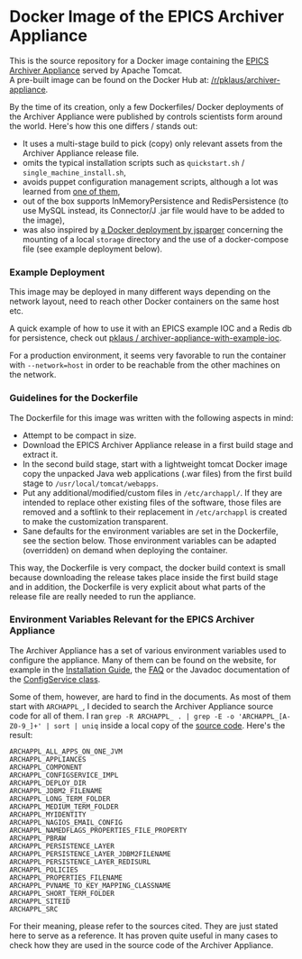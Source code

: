 # Docker Image of the EPICS Archiver Appliance

This is the source repository for a Docker image containing
the [EPICS Archiver Appliance][] served by Apache Tomcat.  
A pre-built image can be found on the Docker Hub at:
[/r/pklaus/archiver-appliance][].

By the time of its creation, only a few Dockerfiles/
Docker deployments of the Archiver Appliance were published
by controls scientists form around the world.
Here's how this one differs / stands out:

* It uses a multi-stage build to pick (copy) only relevant
  assets from the Archiver Appliance release file.
* omits the typical installation scripts such as
  `quickstart.sh` / `single_machine_install.sh`,
* avoids puppet configuration management scripts,
  although a lot was learned from [one of them][puppet],
* out of the box supports InMemoryPersistence and RedisPersistence
  (to use MySQL instead, its Connector/J .jar file would have to
  be added to the image),
* was also inspired by [a Docker deployment by jsparger][jsparger]
  concerning the mounting of a local `storage` directory and
  the use of a docker-compose file (see example deployment below).

### Example Deployment

This image may be deployed in many different ways
depending on the network layout, need to reach other
Docker containers on the same host etc.

A quick example of how to use it with an EPICS
example IOC and a Redis db for persistence,
check out [pklaus / archiver-appliance-with-example-ioc][].

For a production environment, it seems very favorable
to run the container with `--network=host` in order
to be reachable from the other machines on the network.

### Guidelines for the Dockerfile

The Dockerfile for this image was written with the following aspects in mind:

* Attempt to be compact in size.
* Download the EPICS Archiver Appliance release in a
  first build stage and extract it.
* In the second build stage, start with a lightweight tomcat Docker
  image copy the unpacked Java web applications (.war files) from
  the first build stage to `/usr/local/tomcat/webapps`.
* Put any additional/modified/custom files in `/etc/archappl/`.
  If they are intended to replace other existing files of the
  software, those files are removed and a softlink to their
  replacement in `/etc/archappl` is created to make the customization
  transparent.
* Sane defaults for the environment variables are set in the
  Dockerfile, see the section below.
  Those environment variables can be adapted (overridden) on
  demand when deploying the container.

This way, the Dockerfile is very compact,
the docker build context is small because
downloading the release takes place inside
the first build stage and in addition, the
Dockerfile is very explicit about what parts
of the release file are really needed to
run the appliance.

### Environment Variables Relevant for the EPICS Archiver Appliance

The Archiver Appliance has a set of various
environment variables used to configure the appliance.
Many of them can be found on the website, for example
in the [Installation Guide][], the [FAQ][] or the
Javadoc documentation of the [ConfigService class][].

Some of them, however, are hard to find in the documents.
As most of them start with `ARCHAPPL_`, I decided to search
the Archiver Appliance source code for all of them. I ran
`grep -R ARCHAPPL_ . | grep -E -o 'ARCHAPPL_[A-Z0-9_]+' | sort | uniq`
inside a local copy of the [source code][]. Here's the result:

```
ARCHAPPL_ALL_APPS_ON_ONE_JVM
ARCHAPPL_APPLIANCES
ARCHAPPL_COMPONENT
ARCHAPPL_CONFIGSERVICE_IMPL
ARCHAPPL_DEPLOY_DIR
ARCHAPPL_JDBM2_FILENAME
ARCHAPPL_LONG_TERM_FOLDER
ARCHAPPL_MEDIUM_TERM_FOLDER
ARCHAPPL_MYIDENTITY
ARCHAPPL_NAGIOS_EMAIL_CONFIG
ARCHAPPL_NAMEDFLAGS_PROPERTIES_FILE_PROPERTY
ARCHAPPL_PBRAW
ARCHAPPL_PERSISTENCE_LAYER
ARCHAPPL_PERSISTENCE_LAYER_JDBM2FILENAME
ARCHAPPL_PERSISTENCE_LAYER_REDISURL
ARCHAPPL_POLICIES
ARCHAPPL_PROPERTIES_FILENAME
ARCHAPPL_PVNAME_TO_KEY_MAPPING_CLASSNAME
ARCHAPPL_SHORT_TERM_FOLDER
ARCHAPPL_SITEID
ARCHAPPL_SRC
```

For their meaning, please refer to the sources cited.
They are just stated here to serve as a reference.
It has proven quite useful in many cases to check how they
are used in the source code of the Archiver Appliance.

[EPICS Archiver Appliance]: https://slacmshankar.github.io/epicsarchiver_docs/index.html
[/r/pklaus/archiver-appliance]: https://hub.docker.com/r/pklaus/archiver-appliance
[jsparger]: https://github.com/jsparger/docker-epics-archiver-appliance
[puppet]: https://github.com/frib-high-level-controls/mark0n-epics_archiver_appliance
[pklaus / archiver-appliance-with-example-ioc]: https://github.com/pklaus/archiver-appliance-with-example-ioc
[ConfigService class]: https://slacmshankar.github.io/epicsarchiver_docs/api/org/epics/archiverappliance/config/ConfigService.html
[Installation Guide]: https://slacmshankar.github.io/epicsarchiver_docs/installguide.html
[FAQ]: https://slacmshankar.github.io/epicsarchiver_docs/faq.html
[source code]: https://github.com/slacmshankar/epicsarchiverap/
